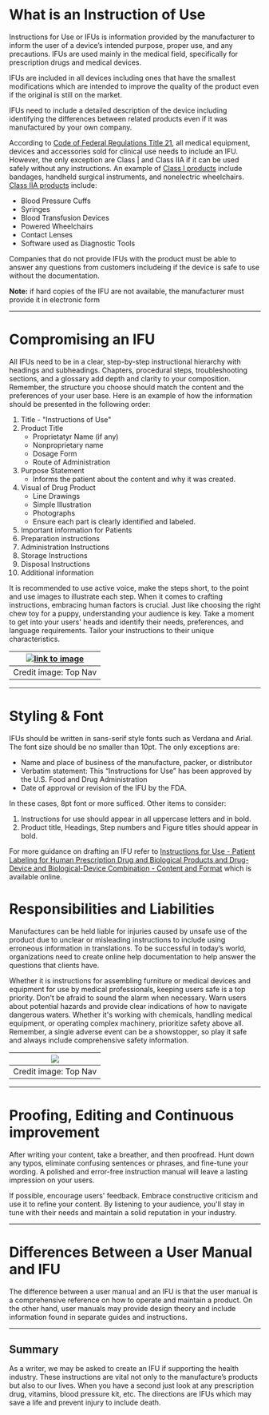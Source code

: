 # What is an Instruction of Use  

Instructions for Use or IFUs is information provided by the manufacturer to inform the user of a device’s intended purpose, proper use, and any precautions. IFUs are used mainly in the medical field, specifically for prescription drugs and medical devices.  

IFUs are included in all devices including ones that have the smallest modifications which are intended to improve the quality of the product even if the original is still on the market.  

IFUs need to include a detailed description of the device including identifying the differences between related products even if it was manufactured by your own company.  

According to [Code of Federal Regulations Title 21](google.com), all medical equipment, devices and accessories sold for clinical use needs to include an IFU. However, the only exception are Class | and Class IIA if it can be used safely without any instructions. An example of [Class I products](google.com) include bandages, handheld surgical instruments, and nonelectric wheelchairs. [Class IIA products](google.com) include:

* Blood Pressure Cuffs
* Syringes
* Blood Transfusion Devices
* Powered Wheelchairs
* Contact Lenses
* Software used as Diagnostic Tools

Companies that do not provide IFUs with the product must be able to answer any questions from customers includeing if the device is safe to use without the documentation.

__Note:__ if hard copies of the IFU are not available, the manufacturer must provide it in electronic form

***

# Compromising an IFU

All IFUs need to be in a clear, step-by-step instructional hierarchy with headings and subheadings. Chapters, procedural steps, troubleshooting sections, and a glossary add depth and clarity to your composition. Remember, the structure you choose should match the content and the preferences of your user base. Here is an example of how the information should be presented in the following order: 

1. Title - "Instructions of Use"
2. Product Title
   * Proprietatyr Name (if any)
   * Nonproprietary name
   * Dosage Form
   * Route of Administration
3. Purpose Statement
   * Informs the patient about the content and why it was created.
4. Visual of Drug Product
   * Line Drawings
   * Simple Illustration
   * Photographs
   * Ensure each part is clearly identified and labeled.
5. Important information for Patients
6. Preparation instructions
7. Administration Instructions
8. Storage Instructions
9. Disposal Instructions
10. Additional information

It is recommended to use active voice, make the steps short, to the point and use images to illustrate each step. When it comes to crafting instructions, embracing human factors is crucial. Just like choosing the right chew toy for a puppy, understanding your audience is key. Take a moment to get into your users' heads and identify their needs, preferences, and language requirements. Tailor your instructions to their unique characteristics.

| [![link to image](https://f1.madcapsoftware.com/blogImages/2023/06/photo-instruction-for-use-sample.png?scale.option=fill&w=800&h=0)](https://google.com) |
|:--:| 
| Credit image: Top Nav | LiCOR Technical Support Center | LI-600 Porometer/Fluorometer |

***

# Styling & Font

IFUs should be written in sans-serif style fonts such as Verdana and Arial. The font size should be no smaller than 10pt. The only exceptions are:
* Name and place of business of the manufacture, packer, or distributor
* Verbatim statement: This “Instructions for Use” has been approved by the U.S. Food and Drug Administration
* Date of approval or revision of the IFU by the FDA.

In these cases, 8pt font or more sufficed.
Other items to consider: 
1. Instructions for use should appear in all uppercase letters and in bold.
2. Product title, Headings, Step numbers and Figure titles should appear in bold.

For more guidance on drafting an IFU refer to [Instructions for Use - Patient Labeling for Human Prescription Drug and Biological Products and Drug-Device and Biological-Device Combination - Content and Format](https://google.com) which is available online.

# Responsibilities and Liabilities 
Manufactures can be held liable for injuries caused by unsafe use of the product due to unclear or misleading instructions to include using erroneous information in translations. To be successful in today’s world, organizations need to create online help documentation to help answer the questions that clients have.

Whether it is instructions for assembling furniture or medical devices and equipment for use by medical professionals, keeping users safe is a top priority. Don't be afraid to sound the alarm when necessary. Warn users about potential hazards and provide clear indications of how to navigate dangerous waters. Whether it's working with chemicals, handling medical equipment, or operating complex machinery, prioritize safety above all. Remember, a single adverse event can be a showstopper, so play it safe and always include comprehensive safety information. 

| [![](https://f1.madcapsoftware.com/blogImages/2023/06/photo-blood-pressure-measurement.png?scale.option=fill&w=800&h=0)](https://google.com) |
|:--:|
| Credit image: Top Nav |

***

# Proofing, Editing and Continuous improvement
After writing your content, take a breather, and then proofread. Hunt down any typos, eliminate confusing sentences or phrases, and fine-tune your wording. A polished and error-free instruction manual will leave a lasting impression on your users.

If possible, encourage users' feedback. Embrace constructive criticism and use it to refine your content. By listening to your audience, you'll stay in tune with their needs and maintain a solid reputation in your industry. 

***

# Differences Between a User Manual and IFU
The difference between a user manual and an IFU is that the user manual is a comprehensive reference on how to operate and maintain a product. On the other hand, user manuals may provide design theory and include information found in separate guides and instructions.  

***

## Summary
As a writer, we may be asked to create an IFU if supporting the health industry. These instructions are vital not only to the manufacture’s products but also to our lives. When you have a second just look at any prescription drug, vitamins, blood pressure kit, etc. The directions are IFUs which may save a life and prevent injury to include death.  
